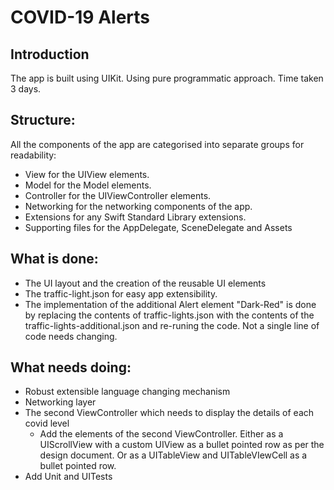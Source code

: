 # COVID-19 Alerts

## Introduction

The app is built using UIKit. Using pure programmatic approach.
Time taken 3 days.

## Structure:

All the components of the app are categorised into separate groups for readability:
- View for the UIView elements.
- Model for the Model elements.
- Controller for the UIViewController elements.
- Networking for the networking components of the app.
- Extensions for any Swift Standard Library extensions.
- Supporting files for the AppDelegate, SceneDelegate and Assets


## What is done:

- The UI layout and the creation of the reusable UI elements
- The traffic-light.json for easy app extensibility.
- The implementation of the additional Alert element "Dark-Red" is done by replacing the contents of traffic-lights.json with the contents of the traffic-lights-additional.json and re-runing the code. Not a single line of code needs changing.

## What needs doing:
- Robust extensible language changing mechanism
- Networking layer
- The second ViewController which needs to display the details of each covid level
    - Add the elements of the second ViewController. Either as a UIScrollView with a custom UIView as a bullet pointed row as per the design document. Or as a UITableView and UITableVIewCell as a bullet pointed row.
- Add Unit and UITests
